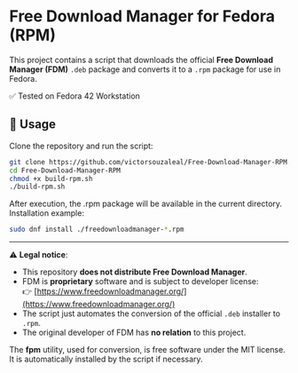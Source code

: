 # Free Download Manager for Fedora (RPM)

This project contains a script that downloads the official **Free Download Manager (FDM)** `.deb` package and converts it to a `.rpm` package for use in Fedora.

✅ Tested on Fedora 42 Workstation

## 🚀 Usage
Clone the repository and run the script:
```bash
git clone https://github.com/victorsouzaleal/Free-Download-Manager-RPM.git
cd Free-Download-Manager-RPM
chmod +x build-rpm.sh
./build-rpm.sh
```

After execution, the .rpm package will be available in the current directory.
Installation example:
```bash
sudo dnf install ./freedownloadmanager-*.rpm
```

---
⚠️ **Legal notice**:
- This repository **does not distribute Free Download Manager**.  
- FDM is **proprietary** software and is subject to developer license:  
  👉 [https://www.freedownloadmanager.org/](https://www.freedownloadmanager.org/)  
- The script just automates the conversion of the official `.deb` installer to `.rpm`.  
- The original developer of FDM has **no relation** to this project.


The **fpm** utility, used for conversion, is free software under the MIT license.  
It is automatically installed by the script if necessary.
